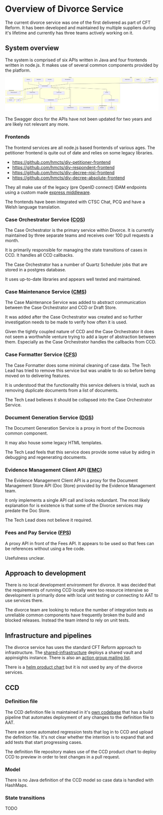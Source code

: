 # Overview of Divorce Service

The current divorce service was one of the first delivered as part of CFT Reform. It has been developed and maintained by multiple suppliers during it's lifetime and currently has three teams actively working on it.

## System overview

The system is comprised of six APIs written in Java and four frontends written in node.js. It makes use of several common components provided by the platform.

![divorce overview](/image/as-is-overview.mmd.png)

The Swagger docs for the APIs have not been updated for two years and are likely not relevant any more.

### Frontends

The frontend services are all node.js based frontends of various ages. The petitioner frontend is quite out of date and relies on some legacy libraries.

- https://github.com/hmcts/div-petitioner-frontend
- https://github.com/hmcts/div-respondent-frontend
- https://github.com/hmcts/div-decree-nisi-frontend
- https://github.com/hmcts/div-decree-absolute-frontend

They all make use of the legacy (pre OpenID connect) IDAM endpoints using a custom made [express middleware](https://github.com/hmcts/div-idam-express-middleware).

The frontends have been integrated with CTSC Chat, PCQ and have a Welsh language translation. 

### Case Orchestrator Service ([COS](https://github.com/hmcts/div-case-orchestration-service))

The Case Orchestrator is the primary service within Divorce. It is currently maintained by three separate teams and receives over 100 pull requests a month.

It is primarily responsible for managing the state transitions of cases in CCD. It handles all CCD callbacks.

The Case Orchestrator has a number of Quartz Scheduler jobs that are stored in a postgres database.

It uses up-to-date libraries and appears well tested and maintained.

### Case Maintenance Service ([CMS](https://github.com/hmcts/div-case-maintenance-service))

The Case Maintenance Service was added to abstract communication between the Case Orchestrator and CCD or Draft Store.

It was added after the Case Orchestrator was created and so further investigation needs to be made to verify how often it is used.

Given the tightly coupled nature of CCD and the Case Orchestrator it does not seem a worthwhile venture trying to add a layer of abstraction between them. Especially as the Case Orchestrator handles the callbacks from CCD.

### Case Formatter Service ([CFS](https://github.com/hmcts/div-case-data-formatter))

The Case Formatter does some minimal cleaning of case data. The Tech Lead has tried to remove this service but was unable to do so before being moved on to delivering features.

It is understood that the functionality this service delivers is trivial, such as removing duplicate documents from a list of documents.

The Tech Lead believes it should be collapsed into the Case Orchestrator Service.

### Document Generation Service ([DGS](https://github.com/hmcts/div-document-generator-client))

The Document Generation Service is a proxy in front of the Docmosis common component.

It may also house some legacy HTML templates.

The Tech Lead feels that this service does provide some value by aiding in debugging and regenerating documents.

### Evidence Management Client API ([EMC](https://github.com/hmcts/div-evidence-management-client-api))

The Evidence Management Client API is a proxy for the Document Management Store API (Doc Store) provided by the Evidence Management team.

It only implements a single API call and looks redundant. The most likely explanation for is existence is that some of the Divorce services may predate the Doc Store.

The Tech Lead does not believe it required.

### Fees and Pay Service ([FPS](https://github.com/hmcts/div-fees-and-payments-service))

A proxy API in front of the Fees API. It appears to be used so that fees can be references without using a fee code.

Usefulness unclear.

## Approach to development

There is no local development environment for divorce. It was decided that the requirements of running CCD locally were too resource intensive so development is primarily done with local unit testing or connecting to AAT to use services there.

The divorce team are looking to reduce the number of integration tests as unreliable common components have frequently broken the build and blocked releases. Instead the team intend to rely on unit tests.

## Infrastructure and pipelines

The divorce service has uses the standard CFT Reform approach to infrastructure. The [shared-infrastructure](https://github.com/hmcts/div-shared-infrastructure) deploys a shared vault and appinsights instance. There is also an [action group mailing list](https://github.com/hmcts/div-shared-infrastructure/blob/master/action-groups.tf).

There is a [helm product chart](https://github.com/hmcts/chart-div) but it is not used by any of the divorce services.

## CCD

### Definition file

The CCD definition file is maintained in it's [own codebase](https://github.com/hmcts/div-ccd-definitions) that has a build pipeline that automates deployment of any changes to the definition file to AAT.

There are some automated regression tests that log in to CCD and upload the definition file. It's not clear whether the intention is to expand that and add tests that start progressing cases.

The definition file repository makes use of the CCD product chart to deploy CCD to preview in order to test changes in a pull request.

### Model

There is no Java definition of the CCD model so case data is handled with HashMaps.

### State transitions

TODO
